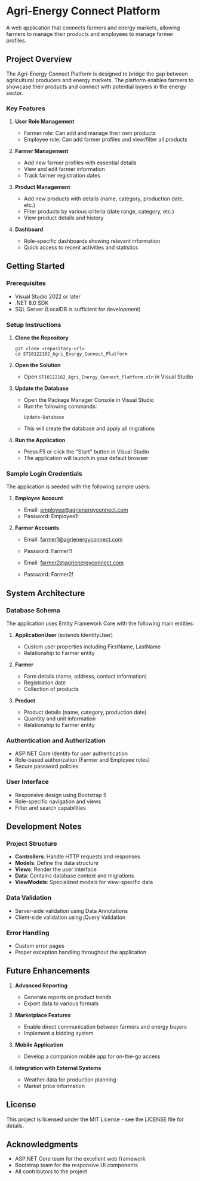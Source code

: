 # Agri-Energy Connect Platform

A web application that connects farmers and energy markets, allowing farmers to manage their products and employees to manage farmer profiles.

## Project Overview

The Agri-Energy Connect Platform is designed to bridge the gap between agricultural producers and energy markets. The platform enables farmers to showcase their products and connect with potential buyers in the energy sector.

### Key Features

1. **User Role Management**
   - Farmer role: Can add and manage their own products
   - Employee role: Can add farmer profiles and view/filter all products

2. **Farmer Management**
   - Add new farmer profiles with essential details
   - View and edit farmer information
   - Track farmer registration dates

3. **Product Management**
   - Add new products with details (name, category, production date, etc.)
   - Filter products by various criteria (date range, category, etc.)
   - View product details and history

4. **Dashboard**
   - Role-specific dashboards showing relevant information
   - Quick access to recent activities and statistics

## Getting Started

### Prerequisites

- Visual Studio 2022 or later
- .NET 8.0 SDK
- SQL Server (LocalDB is sufficient for development)

### Setup Instructions

1. **Clone the Repository**
   ```
   git clone <repository-url>
   cd ST10122162_Agri_Energy_Connect_Platform
   ```

2. **Open the Solution**
   - Open `ST10122162_Agri_Energy_Connect_Platform.sln` in Visual Studio

3. **Update the Database**
   - Open the Package Manager Console in Visual Studio
   - Run the following commands:
     ```
     Update-Database
     ```
   - This will create the database and apply all migrations

4. **Run the Application**
   - Press F5 or click the "Start" button in Visual Studio
   - The application will launch in your default browser

### Sample Login Credentials

The application is seeded with the following sample users:

1. **Employee Account**
   - Email: employee@agrienergyconnect.com
   - Password: Employee1!

2. **Farmer Accounts**
   - Email: farmer1@agrienergyconnect.com
   - Password: Farmer1!
   
   - Email: farmer2@agrienergyconnect.com
   - Password: Farmer2!

## System Architecture

### Database Schema

The application uses Entity Framework Core with the following main entities:

1. **ApplicationUser** (extends IdentityUser)
   - Custom user properties including FirstName, LastName
   - Relationship to Farmer entity

2. **Farmer**
   - Farm details (name, address, contact information)
   - Registration date
   - Collection of products

3. **Product**
   - Product details (name, category, production date)
   - Quantity and unit information
   - Relationship to Farmer entity

### Authentication and Authorization

- ASP.NET Core Identity for user authentication
- Role-based authorization (Farmer and Employee roles)
- Secure password policies

### User Interface

- Responsive design using Bootstrap 5
- Role-specific navigation and views
- Filter and search capabilities

## Development Notes

### Project Structure

- **Controllers**: Handle HTTP requests and responses
- **Models**: Define the data structure
- **Views**: Render the user interface
- **Data**: Contains database context and migrations
- **ViewModels**: Specialized models for view-specific data

### Data Validation

- Server-side validation using Data Annotations
- Client-side validation using jQuery Validation

### Error Handling

- Custom error pages
- Proper exception handling throughout the application

## Future Enhancements

1. **Advanced Reporting**
   - Generate reports on product trends
   - Export data to various formats

2. **Marketplace Features**
   - Enable direct communication between farmers and energy buyers
   - Implement a bidding system

3. **Mobile Application**
   - Develop a companion mobile app for on-the-go access

4. **Integration with External Systems**
   - Weather data for production planning
   - Market price information

## License

This project is licensed under the MIT License - see the LICENSE file for details.

## Acknowledgments

- ASP.NET Core team for the excellent web framework
- Bootstrap team for the responsive UI components
- All contributors to the project

